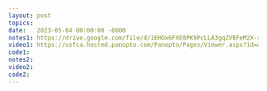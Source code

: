 ```yaml
---
layout: post
topics: 
date:   2023-05-04 08:00:00 -0800
notes1: https://drive.google.com/file/d/1EHOx6FXE0PK9PcLLA3gqZVBFeM2X-r5p/view?usp=sharing 
video1: https://usfca.hosted.panopto.com/Panopto/Pages/Viewer.aspx?id=ab3e439a-9c31-4e68-8910-af93011bdada
code1: 
notes2: 
video2: 
code2:
---
```

